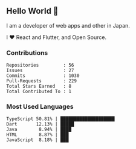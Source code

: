 ## Hello World 👋

I am a developer of web apps and other in Japan.

I ❤️ React and Flutter, and Open Source.

### Contributions

<!-- contributions start -->

    Repositories         : 56
    Issues               : 27
    Commits              : 1030
    Pull-Requests        : 229
    Total Stars Earned   : 8
    Total Contributed To : 1

<!-- contributions end -->

### Most Used Languages

<!-- most-used-languages start -->

    TypeScript 50.81% | ████████████████████
    Dart       12.13% | █████
    Java        8.94% | ████
    HTML        8.87% | ███
    JavaScript  8.18% | ███

<!-- most-used-languages end -->
